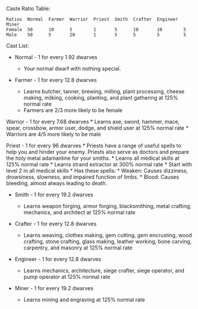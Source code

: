 
Caste Ratio Table:

	Ratios  Normal  Farmer  Warrior  Priest  Smith  Crafter  Engineer  Miner
	Female  50      10      5        1       5      10       10        5
	Male    50      5       20       1       5      5        5         5

Cast List:

* Normal - 1 for every 1.92 dwarves
	* Your normal dwarf with nothing special.

* Farmer - 1 for every 12.8 dwarves
	* Learns butcher, tanner, brewing, milling, plant processing, cheese making, milking, cooking, 
	  planting, and plant gathering at 125% normal rate 
	* Farmers are 2/3 more likely to be female

Warrior - 1 for every 7.68 dwarves
	* Learns axe, sword, hammer, mace, spear, crossbow, armor user, dodge, and shield user at
	  125% normal rate
	* Warriors are 4/5 more likely to be male

Priest - 1 for every 96 dwarves
	* Priests have a range of useful spells to help you and hinder your enemy. Priests also serve as 
	  doctors and prepare the holy metal adamantine for your smiths.
	* Learns all medical skills at 125% normal rate
	* Learns strand extractor at 300% normal rate
	* Start with level 2 in all medical skills
	* Has these spells:
		* Weaken: Causes dizziness, drowsiness, slowness, and impaired function of limbs.
		* Blood: Causes bleeding, almost always leading to death.

* Smith - 1 for every 19.2 dwarves
	* Learns weapon forging, armor forging, blacksmithing, metal crafting, mechanics, and architect
	  at 125% normal rate

* Crafter - 1 for every 12.8 dwarves
	* Learns weaving, clothes making, gem cutting, gem encrusting, wood crafting, stone crafting,
	  glass making, leather working, bone carving, carpentry, and masonry at 125% normal rate

* Engineer - 1 for every 12.8 dwarves
	* Learns mechanics, architecture, siege crafter, siege operator, and pump operator at 125% normal rate

* Miner - 1 for every 19.2 dwarves
	* Learns mining and engraving at 125% normal rate

